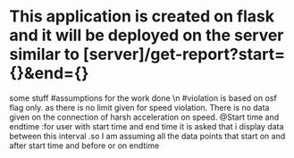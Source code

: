 # This application is created on flask and it will be deployed on the server similar to [server]/get-report?start={}&end={}
some stuff
#assumptions for the work done \n
#violation is based on osf flag only. as there is no limit given for speed violation. There is no data given on the connection of harsh acceleration on speed.
@Start time and endtime  :for user with start time and end time it is asked that i display data between this interval .so I am assuming all the data points that start on and after start time and before or on endtime
